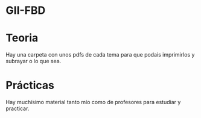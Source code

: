 # GII-FBD
# Teoria
Hay una carpeta con unos pdfs de cada tema para que podais imprimirlos y subrayar o lo que sea.

# Prácticas
Hay muchísimo material tanto mío como de profesores para estudiar y practicar.
